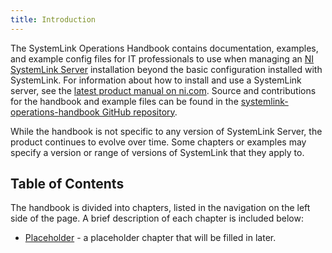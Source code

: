 ```yaml
---
title: Introduction
---
```


The SystemLink Operations Handbook contains documentation, examples, and
example config files for IT professionals to use when managing an
[NI SystemLink Server](https://www.ni.com/systemlink) installation beyond the
basic configuration installed with SystemLink. For information about how to
install and use a SystemLink server, see the
[latest product manual on ni.com](https://www.ni.com/r/systemlinkmanual).
Source and contributions for the handbook and example files can be found in the
[systemlink-operations-handbook GitHub repository](https://github.com/ni/systemlink-operations-handbook).

While the handbook is not specific to any version of SystemLink Server, the
product continues to evolve over time. Some chapters or examples may
specify a version or range of versions of SystemLink that they apply to.

## Table of Contents

The handbook is divided into chapters, listed in the navigation on the left
side of the page. A brief description of each chapter is included below:

- [Placeholder](placeholder) - a placeholder chapter that will be filled in
  later.
